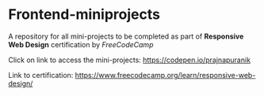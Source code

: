 # Frontend-miniprojects

A repository for all mini-projects to be completed as part of **Responsive Web Design** certification by _FreeCodeCamp_

Click on link to access the mini-projects: https://codepen.io/prajnapuranik

Link to certification: https://www.freecodecamp.org/learn/responsive-web-design/

